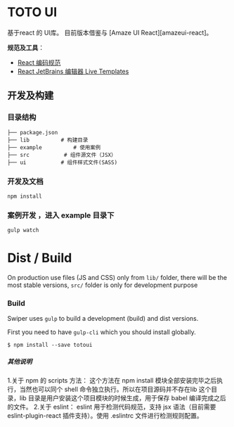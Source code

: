 
# TOTO UI
基于react 的 UI库。
目前版本借鉴与 [Amaze UI React][amazeui-react]。
 
 **规范及工具**：
 
 - [React 编码规范](https://github.com/Minwe/style-guide/blob/master/React.js.md)
 - [React JetBrains 编辑器 Live Templates](https://github.com/Minwe/jetbrains-react)

## 开发及构建

### 目录结构

```
├── package.json
├── lib          # 构建目录
├── example          # 使用案例
├── src           # 组件源文件（JSX）
├── ui           # 组件样式文件(SASS)
```

### 开发及文档

```
npm install
```

### 案例开发 ，进入 example 目录下

```
gulp watch
```
 
# Dist / Build
On production use files (JS and CSS) only from `lib/` folder, there will be the most stable versions, `src/` folder is only for development purpose

### Build

Swiper uses `gulp` to build a development (build) and dist versions.

First you need to have `gulp-cli` which you should install globally.

```
$ npm install --save totoui
```

##### 其他说明
1.关于 npm 的 scripts 方法：
    这个方法在 npm install 模块全部安装完毕之后执行，当然也可以同个 shell 命令独立执行。所以在项目源码并不存在lib 这个目录，lib 目录是用户安装这个项目模块的时候生成，用于保存 babel 编译完成之后的文件。
2.关于 eslint： 
    eslint 用于检测代码规范，支持 jsx 语法（目前需要 eslint-plugin-react 插件支持）。使用 .eslintrc 文件进行检测规则配置。
